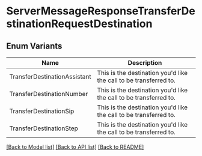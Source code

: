 # ServerMessageResponseTransferDestinationRequestDestination

## Enum Variants

| Name | Description |
|---- | -----|
| TransferDestinationAssistant | This is the destination you&#39;d like the call to be transferred to. |
| TransferDestinationNumber | This is the destination you&#39;d like the call to be transferred to. |
| TransferDestinationSip | This is the destination you&#39;d like the call to be transferred to. |
| TransferDestinationStep | This is the destination you&#39;d like the call to be transferred to. |

[[Back to Model list]](../README.md#documentation-for-models) [[Back to API list]](../README.md#documentation-for-api-endpoints) [[Back to README]](../README.md)



